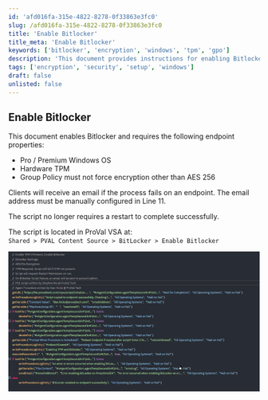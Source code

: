 ```yaml
---
id: 'afd016fa-315e-4822-8278-0f33863e3fc0'
slug: /afd016fa-315e-4822-8278-0f33863e3fc0
title: 'Enable Bitlocker'
title_meta: 'Enable Bitlocker'
keywords: ['bitlocker', 'encryption', 'windows', 'tpm', 'gpo']
description: 'This document provides instructions for enabling Bitlocker on Windows endpoints that meet specific requirements such as running Pro or Premium versions of the Windows OS, having hardware TPM, and adhering to group policy settings. It also outlines the email notification process for failures and informs about the script location in ProVal VSA.'
tags: ['encryption', 'security', 'setup', 'windows']
draft: false
unlisted: false
---
```


## Enable Bitlocker

This document enables Bitlocker and requires the following endpoint properties:

- Pro / Premium Windows OS
- Hardware TPM
- Group Policy must not force encryption other than AES 256

Clients will receive an email if the process fails on an endpoint. The email address must be manually configured in Line 11.

The script no longer requires a restart to complete successfully.

The script is located in ProVal VSA at:  
`Shared > PVAL Content Source > BitLocker > Enable Bitlocker`

![Image](../../../static/img/docs/1a32292b-df11-46ef-997f-7ad70f59061f/image_1.png)

